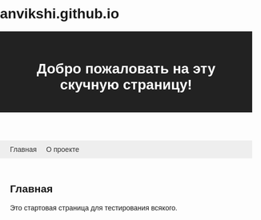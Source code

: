 # anvikshi.github.io
<!DOCTYPE html>
<html lang="ru">
<head>
    <meta charset="UTF-8">
    <title>Тестовый сайт</title>
    <style>
        body { font-family: Arial, sans-serif; margin: 0; padding: 0; }
        header { background-color: #222; color: #fff; padding: 20px; }
        nav { background: #eee; padding: 10px 20px; }
        nav a { margin-right: 15px; color: #333; text-decoration: none; }
        nav a:hover { text-decoration: underline; }
        main { padding: 20px; }
        section { display: none; }
        section.active { display: block; }
    </style>
</head>
<body>
    <header>
        <h1>Добро пожаловать на эту скучную страницу!</h1>
    </header>
    <nav>
        <a href="#home" id="link-home">Главная</a>
        <a href="#about" id="link-about">О проекте</a>
    </nav>
    <main>
        <section id="home" class="active">
            <h2>Главная</h2>
            <p>Это стартовая страница для тестирования всякого.</p>
        </section>
        <section id="about">
            <h2>О проекте</h2>
            <p>Этот сайт создан для экспериментов и проверки всякого разного.</p>
        </section>
    </main>
    <script>
        // Простая навигация между разделами без перезагрузки страницы
        const sections = document.querySelectorAll('section');
        function showSection(id) {
            sections.forEach(sec => sec.classList.remove('active'));
            document.getElementById(id).classList.add('active');
        }
        window.addEventListener('hashchange', () => {
            const id = location.hash.substr(1) || 'home';
            if(document.getElementById(id)) showSection(id);
        });
        // Показать правильный раздел при загрузке
        window.addEventListener('DOMContentLoaded', () => {
            const id = location.hash.substr(1) || 'home';
            if(document.getElementById(id)) showSection(id);
        });
    </script>
    <!-- Yandex.Metrika counter -->
    <script type="text/javascript">
        (function(m,e,t,r,i,k,a){
            m[i]=m[i]||function(){(m[i].a=m[i].a||[]).push(arguments)};
            m[i].l=1*new Date();
            for (var j = 0; j < document.scripts.length; j++) {if (document.scripts[j].src === r) { return; }}
            k=e.createElement(t),a=e.getElementsByTagName(t)[0],k.async=1,k.src=r,a.parentNode.insertBefore(k,a)
        })(window, document,'script','https://mc.yandex.ru/metrika/tag.js?id=103664696', 'ym');

        ym(103664696, 'init', {ssr:true, webvisor:true, clickmap:true, ecommerce:"dataLayer", accurateTrackBounce:true, trackLinks:true});
    </script>
    <noscript><div><img src="https://mc.yandex.ru/watch/103664696" style="position:absolute; left:-9999px;" alt="" />    </div></noscript>
    <!-- /Yandex.Metrika counter -->
</body>
</html>
